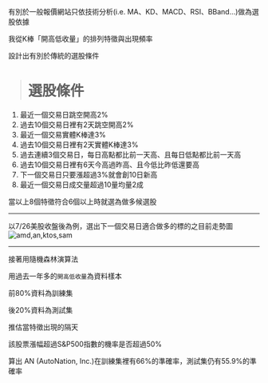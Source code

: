 有別於一般報價網站只依技術分析(i.e. MA、KD、MACD、RSI、BBand...)做為選股依據

我從K棒「開高低收量」的排列特徵與出現頻率

設計出有別於傳統的選股條件

> # 選股條件
1. 最近一個交易日跳空開高2%
2. 過去10個交易日裡有2天跳空開高2%
3. 最近一個交易實體K棒達3%
4. 過去10個交易日裡有2天實體K棒達3%
5. 過去連續3個交易日，每日高點都比前一天高、且每日低點都比前一天高
6. 過去10個交易日裡有6天今高過昨高、且今低比昨低還要高
7. 下一個交易日只要漲超過3%就會創10日新高
8. 最近一個交易日成交量超過10量均量2成

當以上8個特徵符合6個以上時就選為做多候選股
* * *
以7/26美股收盤後為例，選出下一個交易日適合做多的標的之目前走勢圖
![amd,an,ktos,sam](https://i.imgur.com/YyHg2jf.png)
* * *
接著用隨機森林演算法

用過去一年多的`開高低收量`為資料樣本

前80%資料為訓練集

後20%資料為測試集

推估當特徵出現的隔天

該股票漲幅超過S&P500指數的機率是否超過50%

算出 AN (AutoNation, Inc.)在訓練集裡有66%的準確率，測試集仍有55.9%的準確率
